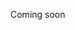 <!---
title: "Portfolio item number 1"
excerpt: "Short description of portfolio item number 1<br/><img src='/images/500x300.png'>"
collection: portfolio
--->

Coming soon
